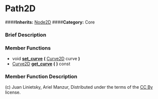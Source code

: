 #  Path2D  
####**Inherits:** [Node2D](class_node2d)
####**Category:** Core

###  Brief Description  


###  Member Functions 
  * void  **[set&#95;curve](#set_curve)**  **(** [Curve2D](class_curve2d) curve  **)**
  * [Curve2D](class_curve2d)  **[get&#95;curve](#get_curve)**  **(** **)** const

###  Member Function Description  


(c) Juan Linietsky, Ariel Manzur, Distributed under the terms of the [CC By](https://creativecommons.org/licenses/by/3.0/legalcode) license.
